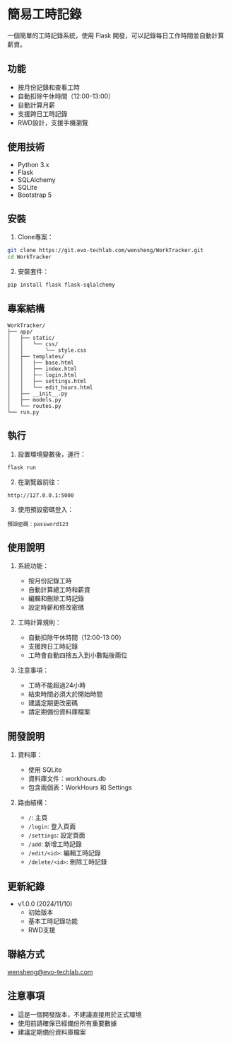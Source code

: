 # 簡易工時記錄

一個簡單的工時記錄系統，使用 Flask 開發，可以記錄每日工作時間並自動計算薪資。

## 功能

- 按月份記錄和查看工時
- 自動扣除午休時間（12:00-13:00）
- 自動計算月薪
- 支援跨日工時記錄
- RWD設計，支援手機瀏覽

## 使用技術

- Python 3.x
- Flask
- SQLAlchemy
- SQLite
- Bootstrap 5

## 安裝

1. Clone專案：

```bash
git clone https://git.evo-techlab.com/wensheng/WorkTracker.git
cd WorkTracker
```

2. 安裝套件：

```bash
pip install flask flask-sqlalchemy
```

## 專案結構

```
WorkTracker/
├── app/
│   ├── static/
│   │   └── css/
│   │       └── style.css
│   ├── templates/
│   │   ├── base.html
│   │   ├── index.html
│   │   ├── login.html
│   │   ├── settings.html
│   │   └── edit_hours.html
│   ├── __init__.py
│   ├── models.py
│   └── routes.py
└── run.py
```

## 執行

1. 設置環境變數後，運行：

```bash
flask run
```

2. 在瀏覽器前往：

```
http://127.0.0.1:5000
```

3. 使用預設密碼登入：

```
預設密碼：password123
```

## 使用說明

1. 系統功能：
    - 按月份記錄工時
    - 自動計算總工時和薪資
    - 編輯和刪除工時記錄
    - 設定時薪和修改密碼

2. 工時計算規則：
    - 自動扣除午休時間（12:00-13:00）
    - 支援跨日工時記錄
    - 工時會自動四捨五入到小數點後兩位

3. 注意事項：
    - 工時不能超過24小時
    - 結束時間必須大於開始時間
    - 建議定期更改密碼
    - 請定期備份資料庫檔案

## 開發說明

1. 資料庫：
    - 使用 SQLite
    - 資料庫文件：workhours.db
    - 包含兩個表：WorkHours 和 Settings

2. 路由結構：
    - `/`: 主頁
    - `/login`: 登入頁面
    - `/settings`: 設定頁面
    - `/add`: 新增工時記錄
    - `/edit/<id>`: 編輯工時記錄
    - `/delete/<id>`: 刪除工時記錄

## 更新紀錄

- v1.0.0 (2024/11/10)
    - 初始版本
    - 基本工時記錄功能
    - RWD支援

## 聯絡方式

wensheng@evo-techlab.com

## 注意事項

- 這是一個開發版本，不建議直接用於正式環境
- 使用前請確保已經備份所有重要數據
- 建議定期備份資料庫檔案
